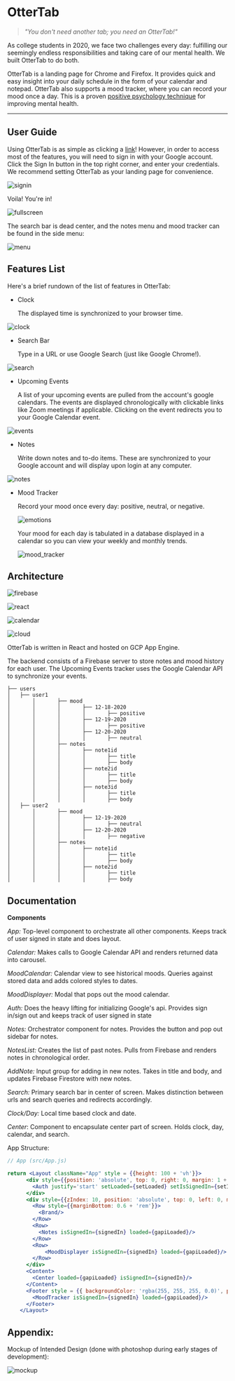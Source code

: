 # OtterTab

> *"You don't need another tab; you need an OtterTab!"*

As college students in 2020, we face two challenges every day: fulfilling our seemingly endless responsibilities and taking care of our mental health. We built OtterTab to do both.

OtterTab is a landing page for Chrome and Firefox. It provides quick and easy insight into your daily schedule in the form of your calendar and notepad. OtterTab also supports a mood tracker, where you can record your mood once a day. This is a proven [positive psychology technique](https://serenitymentalhealthcenters.com/3-reasons-to-track-your-mood/) for improving mental health.

---

## User Guide

Using OtterTab is as simple as clicking a [link](https://ottertest2.wm.r.appspot.com/)! However, in order to access most of the features, you will need to sign in with your Google account. Click the Sign In button in the top right corner, and enter your credentials. We recommend setting OtterTab as your landing page for convenience.

![signin](/ottertab/doc/signin.png)

Voila! You're in!

![fullscreen](/ottertab/doc/fullscreen.png)

The search bar is dead center, and the notes menu and mood tracker can be found in the side menu:

![menu](/ottertab/doc/menu.png)

## Features List

Here's a brief rundown of the list of features in OtterTab:

- Clock

    The displayed time is synchronized to your browser time.

![clock](/ottertab/doc/clock.png)

- Search Bar

    Type in a URL or use Google Search (just like Google Chrome!).

![search](/ottertab/doc/search.png)

- Upcoming Events

    A list of your upcoming events are pulled from the account's google calendars. The events are displayed chronologically with clickable links like Zoom meetings if applicable. Clicking on the event redirects you to your Google Calendar event.

![events](/ottertab/doc/events.png)

- Notes

    Write down notes and to-do items. These are synchronized to your Google account and will display upon login at any computer.

![notes](/ottertab/doc/notes.png)

- Mood Tracker

    Record your mood once every day: positive, neutral, or negative.

    ![emotions](/ottertab/doc/emotions.png)

    Your mood for each day is tabulated in a database displayed in a calendar so you can view your weekly and monthly trends.

    ![mood_tracker](/ottertab/doc/mood_tracker.png)

## Architecture

![firebase](/ottertab/doc/firebase.png)

![react](/ottertab/doc/react.png)

![calendar](/ottertab/doc/calendar.png)

![cloud](/ottertab/doc/cloud.png)

OtterTab is written in React and hosted on GCP App Engine.

The backend consists of a Firebase server to store notes and mood history for each user. The Upcoming Events tracker uses the Google Calendar API to synchronize your events.  

```
├── users
│   ├── user1
│		│		├── mood
│		│		│		├── 12-18-2020
│		│		│		│		├── positive
│		│		│		├── 12-19-2020
│		│		│		│		├── positive
│		│		│		├── 12-20-2020
│		│		│		│		├── neutral
│		│		├── notes
│		│		│		├── note1id
│		│		│		│		├── title
│		│		│		│		├── body
│		│		│		├── note2id
│		│		│		│		├── title
│		│		│		│		├── body
│		│		│		├── note3id
│		│		│		│		├── title
│		│		│		│		├── body
│   ├── user2
│		│		├── mood
│		│		│		├── 12-19-2020
│		│		│		│		├── neutral
│		│		│		├── 12-20-2020
│		│		│		│		├── negative
│		│		├── notes
│		│		│		├── note1id
│		│		│		│		├── title
│		│		│		│		├── body
│		│		│		├── note2id
│		│		│		│		├── title
│		│		│		│		├── body
```

## Documentation

**Components**

*App:* Top-level component to orchestrate all other components. Keeps track of user signed in state and does layout.

*Calendar:* Makes calls to Google Calendar API and renders returned data into carousel.

*MoodCalendar:* Calendar view to see historical moods. Queries against stored data and adds colored styles to dates.

*MoodDisplayer:* Modal that pops out the mood calendar.

*Auth:* Does the heavy lifting for initializing Google's api. Provides sign in/sign out and keeps track of user signed in state

*Notes:* Orchestrator component for notes. Provides the button and pop out sidebar for notes.

*NotesList:* Creates the list of past notes. Pulls from Firebase and renders notes in chronological order.

*AddNote:* Input group for adding in new notes. Takes in title and body, and updates Firebase Firestore with new notes.

*Search:* Primary search bar in center of screen. Makes distinction between urls and search queries and redirects accordingly. 

*Clock/Day:* Local time based clock and date.

*Center*: Component to encapsulate center part of screen. Holds clock, day, calendar, and search.

App Structure: 

```jsx
// App (src/App.js)

return <Layout className="App" style = {{height: 100 + 'vh'}}>
      <div style={{position: 'absolute', top: 0, right: 0, margin: 1 + 'rem'}}>
        <Auth justify='start' setLoaded={setLoaded} setIsSignedIn={setIsSignedIn}/>
      </div>
      <div style={{zIndex: 10, position: 'absolute', top: 0, left: 0, margin: 1 + 'rem'}}>
        <Row style={{marginBottom: 0.6 + 'rem'}}>
          <Brand/>
        </Row>
        <Row>
          <Notes isSignedIn={signedIn} loaded={gapiLoaded}/>
        </Row>
        <Row>
            <MoodDisplayer isSignedIn={signedIn} loaded={gapiLoaded}/>
        </Row>
      </div>
      <Content>
        <Center loaded={gapiLoaded} isSignedIn={signedIn}/>
      </Content>
      <Footer style = {{ backgroundColor: 'rgba(255, 255, 255, 0.0)', position: 'absolute', bottom: 0, width: 100 + '%' }}>
        <MoodTracker isSignedIn={signedIn} loaded={gapiLoaded}/>
      </Footer>
    </Layout>
```

## Appendix:

Mockup of Intended Design (done with photoshop during early stages of development):

![mockup](/ottertab/doc/mockup.png)
